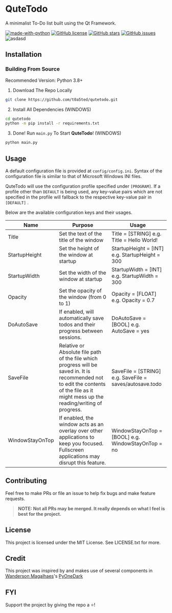# QuteTodo
A minimalist To-Do list built using the Qt Framework.


[![made-with-python](https://img.shields.io/badge/Made%20with-Python-1f425f.svg)](https://www.python.org/)
[![GitHub license](https://img.shields.io/github/license/t0a5ted/qutetodo)](https://github.com/t0a5ted/qutetodo/blob/main/LICENSE)
[![GitHub stars](	https://img.shields.io/github/stars/t0a5ted/qutetodo)]()
[![GitHub issues](https://img.shields.io/github/issues/t0a5ted/qutetodo)](https://github.com/t0a5ted/qutetodo/issues)
![asdasd](https://user-images.githubusercontent.com/69741305/141303273-0986f8a0-c254-4a26-855b-de9e87b28867.png)


## Installation
### Building From Source
Recommended Version: Python 3.8+
1. Download The Repo Locally
```bash
git clone https://github.com/t0a5ted/qutetodo.git
```
2. Install All Dependencies (WINDOWS)
```bash
cd qutetodo
python -m pip install -r requirements.txt
```
3. Done! Run `main.py` To Start **QuteTodo**!  (WINDOWS)
```bash
python main.py
```

## Usage
A default configuration file is provided at `config/config.ini`. Syntax of the configuration file is similar to that of Microsoft Windows INI files. 

QuteTodo will use the configuration profile specified under `[PROGRAM]`. If a profile other than `DEFAULT` is being used, any key-value pairs which are not specified in the profile will fallback to the respective key-value pair in `[DEFAULT]` .

Below are the available configuration keys and their usages.

| Name            | Purpose                                                                                                                                                                                   | Usage                                                    |
|-----------------|-------------------------------------------------------------------------------------------------------------------------------------------------------------------------------------------|----------------------------------------------------------|
| Title           | Set the text of the title of the window                                                                                                                                                   | Title = [STRING]  e.g. Title = Hello World!              |
| StartupHeight   | Set the height of the window at startup                                                                                                                                                   | StartupHeight = [INT]  e.g. StartupHeight = 300          |
| StartupWidth    | Set the width of the window at startup                                                                                                                                                    | StartupWidth = [INT]  e.g. StartupWidth = 300            |
| Opacity         | Set the opacity of the window (from 0 to 1)                                                                                                                                               | Opacity = [FLOAT]  e.g. Opacity = 0.7                    |
| DoAutoSave      | If enabled, will automatically save todos and their progress between sessions.                                                                                                            | DoAutoSave = [BOOL]  e.g. AutoSave = yes                 |
| SaveFile        | Relative or Absolute file path of the file which progress will be saved in. It is  recommended not to edit the contents of the file as it might mess up the reading/writing of progress.  | SaveFile = [STRING]  e.g. SaveFile = saves/autosave.todo |
| WindowStayOnTop | If enabled, the window acts as an overlay over other applications to keep you focused. Fullscreen applications may disrupt this feature.                                                  | WindowStayOnTop = [BOOL]  e.g. WindowStayOnTop = no      |



## Contributing
Feel free to make PRs or file an issue to help fix bugs and make feature requests.
> **NOTE: Not all PRs may be merged. It really depends on what I feel is best for the project.**

## License
This project is licensed under the MIT License. See LICENSE.txt for more.

## Credit
This project was inspired by and makes use of several components in [Wanderson Magalhaes](https://github.com/Wanderson-Magalhaes "wanderson")'s [PyOneDark](https://github.com/Wanderson-Magalhaes/PyOneDark_Qt_Widgets_Modern_GUI)

## FYI
Support the project by giving the repo a ⭐!
